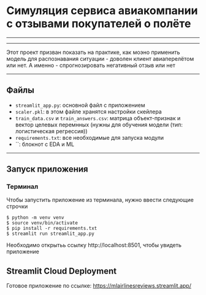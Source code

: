 # Симуляция сервиса авиакомпании с отзывами покупателей о полёте

---



---

Этот проект призван показать на практике, как моэно применить модель для распознавания 
ситуации - доволен клиент авиаперелётом или нет. А именно - спрогнозировать 
негативный отзыв или нет

---

## Файлы

- `streamlit_app.py`: основной файл с приложением
- `scaler.pkl`: в этом файле хранятся настройки скейлера
- `train_data.csv` и `train_answers.csv`: матрица объект-признак и вектор целевых перемнных (нужны для обучения модели (тип: логистическая регрессия))
- `requirements.txt`: все необходимые для запуска модули
- ``: блокнот с EDA и ML

---

## Запуск приложения

### Терминал

Чтобы запустить приложение из терминала, нужно ввести следующие строчки

```shell
$ python -m venv venv
$ source venv/bin/activate
$ pip install -r requirements.txt
$ streamlit run streamlit_app.py
```
Необходимо открытьь ссылку http://localhost:8501, чтобы увидеть приложение

## Streamlit Cloud Deployment

Готовое приложение по ссылке: https://mlairlinesreviews.streamlit.app/
